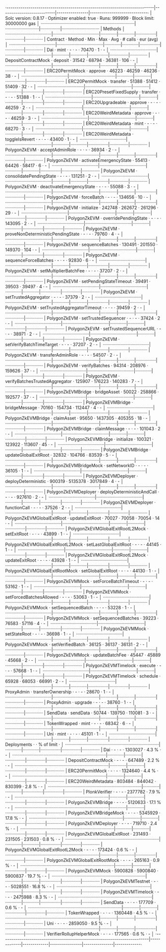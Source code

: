 ·--------------------------------------------------------------------------|---------------------------|----------------|-----------------------------·
|                           Solc version: 0.8.17                           ·  Optimizer enabled: true  ·  Runs: 999999  ·  Block limit: 30000000 gas  │
···········································································|···························|················|······························
|  Methods                                                                                                                                            │
·····································|·····································|·············|·············|················|···············|··············
|  Contract                          ·  Method                             ·  Min        ·  Max        ·  Avg           ·  # calls      ·  eur (avg)  │
·····································|·····································|·············|·············|················|···············|··············
|  Dai                               ·  mint                               ·          -  ·          -  ·         70470  ·            1  ·          -  │
·····································|·····································|·············|·············|················|···············|··············
|  DepositContractMock               ·  deposit                            ·      31542  ·      68794  ·         36381  ·          106  ·          -  │
·····································|·····································|·············|·············|················|···············|··············
|  ERC20PermitMock                   ·  approve                            ·      46223  ·      46259  ·         46236  ·           38  ·          -  │
·····································|·····································|·············|·············|················|···············|··············
|  ERC20PermitMock                   ·  transfer                           ·      51388  ·      51412  ·         51409  ·           32  ·          -  │
·····································|·····································|·············|·············|················|···············|··············
|  ERC20PresetFixedSupply            ·  transfer                           ·          -  ·          -  ·         51388  ·            1  ·          -  │
·····································|·····································|·············|·············|················|···············|··············
|  ERC20Upgradeable                  ·  approve                            ·          -  ·          -  ·         46259  ·            2  ·          -  │
·····································|·····································|·············|·············|················|···············|··············
|  ERC20WeirdMetadata                ·  approve                            ·          -  ·          -  ·         46259  ·            3  ·          -  │
·····································|·····································|·············|·············|················|···············|··············
|  ERC20WeirdMetadata                ·  mint                               ·          -  ·          -  ·         68270  ·            3  ·          -  │
·····································|·····································|·············|·············|················|···············|··············
|  ERC20WeirdMetadata                ·  toggleIsRevert                     ·          -  ·          -  ·         43400  ·            1  ·          -  │
·····································|·····································|·············|·············|················|···············|··············
|  PolygonZkEVM                      ·  acceptAdminRole                    ·          -  ·          -  ·         36934  ·            2  ·          -  │
·····································|·····································|·············|·············|················|···············|··············
|  PolygonZkEVM                      ·  activateEmergencyState             ·      55413  ·      64426  ·         58417  ·            6  ·          -  │
·····································|·····································|·············|·············|················|···············|··············
|  PolygonZkEVM                      ·  consolidatePendingState            ·          -  ·          -  ·        131251  ·            2  ·          -  │
·····································|·····································|·············|·············|················|···············|··············
|  PolygonZkEVM                      ·  deactivateEmergencyState           ·          -  ·          -  ·         55088  ·            3  ·          -  │
·····································|·····································|·············|·············|················|···············|··············
|  PolygonZkEVM                      ·  forceBatch                         ·          -  ·          -  ·        134656  ·           10  ·          -  │
·····································|·····································|·············|·············|················|···············|··············
|  PolygonZkEVM                      ·  initialize                         ·     242748  ·     262672  ·        261296  ·           29  ·          -  │
·····································|·····································|·············|·············|················|···············|··············
|  PolygonZkEVM                      ·  overridePendingState               ·          -  ·          -  ·        143095  ·            2  ·          -  │
·····································|·····································|·············|·············|················|···············|··············
|  PolygonZkEVM                      ·  proveNonDeterministicPendingState  ·          -  ·          -  ·         79760  ·            4  ·          -  │
·····································|·····································|·············|·············|················|···············|··············
|  PolygonZkEVM                      ·  sequenceBatches                    ·     130491  ·     201550  ·        149370  ·          104  ·          -  │
·····································|·····································|·············|·············|················|···············|··············
|  PolygonZkEVM                      ·  sequenceForceBatches               ·          -  ·          -  ·         92830  ·            6  ·          -  │
·····································|·····································|·············|·············|················|···············|··············
|  PolygonZkEVM                      ·  setMultiplierBatchFee              ·          -  ·          -  ·         37207  ·            2  ·          -  │
·····································|·····································|·············|·············|················|···············|··············
|  PolygonZkEVM                      ·  setPendingStateTimeout             ·      39491  ·      39503  ·         39497  ·            4  ·          -  │
·····································|·····································|·············|·············|················|···············|··············
|  PolygonZkEVM                      ·  setTrustedAggregator               ·          -  ·          -  ·         37379  ·            2  ·          -  │
·····································|·····································|·············|·············|················|···············|··············
|  PolygonZkEVM                      ·  setTrustedAggregatorTimeout        ·          -  ·          -  ·         39459  ·            2  ·          -  │
·····································|·····································|·············|·············|················|···············|··············
|  PolygonZkEVM                      ·  setTrustedSequencer                ·          -  ·          -  ·         37424  ·            2  ·          -  │
·····································|·····································|·············|·············|················|···············|··············
|  PolygonZkEVM                      ·  setTrustedSequencerURL             ·          -  ·          -  ·         38971  ·            2  ·          -  │
·····································|·····································|·············|·············|················|···············|··············
|  PolygonZkEVM                      ·  setVerifyBatchTimeTarget           ·          -  ·          -  ·         37207  ·            2  ·          -  │
·····································|·····································|·············|·············|················|···············|··············
|  PolygonZkEVM                      ·  transferAdminRole                  ·          -  ·          -  ·         54507  ·            2  ·          -  │
·····································|·····································|·············|·············|················|···············|··············
|  PolygonZkEVM                      ·  verifyBatches                      ·      94314  ·     208976  ·        159626  ·           37  ·          -  │
·····································|·····································|·············|·············|················|···············|··············
|  PolygonZkEVM                      ·  verifyBatchesTrustedAggregator     ·     125907  ·     176223  ·        140283  ·            7  ·          -  │
·····································|·····································|·············|·············|················|···············|··············
|  PolygonZkEVMBridge                ·  bridgeAsset                        ·      50022  ·     258866  ·        192577  ·           37  ·          -  │
·····································|·····································|·············|·············|················|···············|··············
|  PolygonZkEVMBridge                ·  bridgeMessage                      ·      70160  ·     154734  ·        112447  ·            4  ·          -  │
·····································|·····································|·············|·············|················|···············|··············
|  PolygonZkEVMBridge                ·  claimAsset                         ·      95650  ·    1437305  ·        405355  ·           18  ·          -  │
·····································|·····································|·············|·············|················|···············|··············
|  PolygonZkEVMBridge                ·  claimMessage                       ·          -  ·          -  ·        101043  ·            2  ·          -  │
·····································|·····································|·············|·············|················|···············|··············
|  PolygonZkEVMBridge                ·  initialize                         ·     100321  ·     123922  ·        113607  ·           45  ·          -  │
·····································|·····································|·············|·············|················|···············|··············
|  PolygonZkEVMBridge                ·  updateGlobalExitRoot               ·      32832  ·     104766  ·         83539  ·            5  ·          -  │
·····································|·····································|·············|·············|················|···············|··············
|  PolygonZkEVMBridgeMock            ·  setNetworkID                       ·          -  ·          -  ·         36105  ·            1  ·          -  │
·····································|·····································|·············|·············|················|···············|··············
|  PolygonZkEVMDeployer              ·  deployDeterministic                ·     900319  ·    5135378  ·       3017849  ·            4  ·          -  │
·····································|·····································|·············|·············|················|···············|··············
|  PolygonZkEVMDeployer              ·  deployDeterministicAndCall         ·          -  ·          -  ·        927610  ·            2  ·          -  │
·····································|·····································|·············|·············|················|···············|··············
|  PolygonZkEVMDeployer              ·  functionCall                       ·          -  ·          -  ·         37526  ·            2  ·          -  │
·····································|·····································|·············|·············|················|···············|··············
|  PolygonZkEVMGlobalExitRoot        ·  updateExitRoot                     ·      70027  ·      70058  ·         70054  ·           14  ·          -  │
·····································|·····································|·············|·············|················|···············|··············
|  PolygonZkEVMGlobalExitRootL2Mock  ·  setExitRoot                        ·          -  ·          -  ·         43899  ·            1  ·          -  │
·····································|·····································|·············|·············|················|···············|··············
|  PolygonZkEVMGlobalExitRootL2Mock  ·  setLastGlobalExitRoot              ·          -  ·          -  ·         44145  ·            1  ·          -  │
·····································|·····································|·············|·············|················|···············|··············
|  PolygonZkEVMGlobalExitRootL2Mock  ·  updateExitRoot                     ·          -  ·          -  ·         43928  ·            1  ·          -  │
·····································|·····································|·············|·············|················|···············|··············
|  PolygonZkEVMGlobalExitRootMock    ·  setGlobalExitRoot                  ·          -  ·          -  ·         44130  ·            1  ·          -  │
·····································|·····································|·············|·············|················|···············|··············
|  PolygonZkEVMMock                  ·  setForceBatchTimeout               ·          -  ·          -  ·         53162  ·            1  ·          -  │
·····································|·····································|·············|·············|················|···············|··············
|  PolygonZkEVMMock                  ·  setForcedBatchesAllowed            ·          -  ·          -  ·         53063  ·            1  ·          -  │
·····································|·····································|·············|·············|················|···············|··············
|  PolygonZkEVMMock                  ·  setSequencedBatch                  ·          -  ·          -  ·         53228  ·            1  ·          -  │
·····································|·····································|·············|·············|················|···············|··············
|  PolygonZkEVMMock                  ·  setSequencedBatches                ·      39223  ·      76583  ·         57116  ·            4  ·          -  │
·····································|·····································|·············|·············|················|···············|··············
|  PolygonZkEVMMock                  ·  setStateRoot                       ·          -  ·          -  ·         36698  ·            1  ·          -  │
·····································|·····································|·············|·············|················|···············|··············
|  PolygonZkEVMMock                  ·  setVerifiedBatch                   ·      36125  ·      36137  ·         36131  ·            2  ·          -  │
·····································|·····································|·············|·············|················|···············|··············
|  PolygonZkEVMMock                  ·  updateBatchFee                     ·      45447  ·      45889  ·         45668  ·            2  ·          -  │
·····································|·····································|·············|·············|················|···············|··············
|  PolygonZkEVMTimelock              ·  execute                            ·          -  ·          -  ·         57668  ·            1  ·          -  │
·····································|·····································|·············|·············|················|···············|··············
|  PolygonZkEVMTimelock              ·  schedule                           ·      65928  ·      68053  ·         66991  ·            2  ·          -  │
·····································|·····································|·············|·············|················|···············|··············
|  ProxyAdmin                        ·  transferOwnership                  ·          -  ·          -  ·         28670  ·            1  ·          -  │
·····································|·····································|·············|·············|················|···············|··············
|  ProxyAdmin                        ·  upgrade                            ·          -  ·          -  ·         38760  ·            1  ·          -  │
·····································|·····································|·············|·············|················|···············|··············
|  SendData                          ·  sendData                           ·      50744  ·     139750  ·        110081  ·            3  ·          -  │
·····································|·····································|·············|·············|················|···············|··············
|  TokenWrapped                      ·  mint                               ·          -  ·          -  ·         68342  ·            6  ·          -  │
·····································|·····································|·············|·············|················|···············|··············
|  Uni                               ·  mint                               ·          -  ·          -  ·         45101  ·            1  ·          -  │
·····································|·····································|·············|·············|················|···············|··············
|  Deployments                                                             ·                                            ·  % of limit   ·             │
···········································································|·············|·············|················|···············|··············
|  Dai                                                                     ·          -  ·          -  ·       1303027  ·        4.3 %  ·          -  │
···········································································|·············|·············|················|···············|··············
|  DepositContractMock                                                     ·          -  ·          -  ·        647489  ·        2.2 %  ·          -  │
···········································································|·············|·············|················|···············|··············
|  ERC20PermitMock                                                         ·          -  ·          -  ·       1324640  ·        4.4 %  ·          -  │
···········································································|·············|·············|················|···············|··············
|  ERC20WeirdMetadata                                                      ·     803484  ·     844042  ·        830399  ·        2.8 %  ·          -  │
···········································································|·············|·············|················|···············|··············
|  PlonkVerifier                                                           ·          -  ·          -  ·       2377782  ·        7.9 %  ·          -  │
···········································································|·············|·············|················|···············|··············
|  PolygonZkEVMBridge                                                      ·          -  ·          -  ·       5120633  ·       17.1 %  ·          -  │
···········································································|·············|·············|················|···············|··············
|  PolygonZkEVMBridgeMock                                                  ·          -  ·          -  ·       5345929  ·       17.8 %  ·          -  │
···········································································|·············|·············|················|···············|··············
|  PolygonZkEVMDeployer                                                    ·          -  ·          -  ·        719710  ·        2.4 %  ·          -  │
···········································································|·············|·············|················|···············|··············
|  PolygonZkEVMGlobalExitRoot                                              ·     231493  ·     231505  ·        231503  ·        0.8 %  ·          -  │
···········································································|·············|·············|················|···············|··············
|  PolygonZkEVMGlobalExitRootL2Mock                                        ·          -  ·          -  ·        173424  ·        0.6 %  ·          -  │
···········································································|·············|·············|················|···············|··············
|  PolygonZkEVMGlobalExitRootMock                                          ·          -  ·          -  ·        265163  ·        0.9 %  ·          -  │
···········································································|·············|·············|················|···············|··············
|  PolygonZkEVMMock                                                        ·    5900828  ·    5900840  ·       5900837  ·       19.7 %  ·          -  │
···········································································|·············|·············|················|···············|··············
|  PolygonZkEVMTestnet                                                     ·          -  ·          -  ·       5028551  ·       16.8 %  ·          -  │
···········································································|·············|·············|················|···············|··············
|  PolygonZkEVMTimelock                                                    ·          -  ·          -  ·       2475988  ·        8.3 %  ·          -  │
···········································································|·············|·············|················|···············|··············
|  SendData                                                                ·          -  ·          -  ·        177709  ·        0.6 %  ·          -  │
···········································································|·············|·············|················|···············|··············
|  TokenWrapped                                                            ·          -  ·          -  ·       1360448  ·        4.5 %  ·          -  │
···········································································|·············|·············|················|···············|··············
|  Uni                                                                     ·          -  ·          -  ·       2859050  ·        9.5 %  ·          -  │
···········································································|·············|·············|················|···············|··············
|  VerifierRollupHelperMock                                                ·          -  ·          -  ·        177565  ·        0.6 %  ·          -  │
·--------------------------------------------------------------------------|-------------|-------------|----------------|---------------|-------------·
